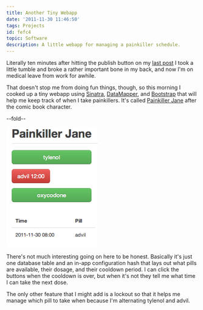 ```yaml
---
title: Another Tiny Webapp
date: '2011-11-30 11:46:50'
tags: Projects
id: fefc4
topic: Software
description: A little webapp for managing a painkiller schedule.
---
```


Literally ten minutes after hitting the publish button on my [last post](/concurrency-on-heroku-cedar) I took a little tumble and broke a rather important bone in my back, and now I'm on medical leave from work for awhile.

That doesn't stop me from doing fun things, though, so this morning I cooked up a tiny webapp using [Sinatra][], [DataMapper][], and [Bootstrap][] that will help me keep track of when I take painkillers. It's called [Painkiller Jane][] after the comic book character.

--fold--

<img src="https://github.com/peterkeen/painkillerjane/raw/master/public/screenshot.png">

There's not much interesting going on here to be honest. Basically it's just one database table and an in-app configuration hash that lays out what pills are available, their dosage, and their cooldown period. I can click the buttons when the cooldown is over, but when it's not they tell me what time I can take the next dose.

The only other feature that I might add is a lockout so that it helps me manage which pill to take when because I'm alternating tylenol and advil.

[Sinatra]: http://www.sinatrarb.com/
[DataMapper]: http://datamapper.org/
[Bootstrap]: http://twitter.github.com/bootstrap
[Painkiller Jane]: https://github.com/peterkeen/painkillerjane

